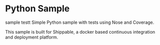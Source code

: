 Python Sample
=====================
sample testt
Simple Python sample with tests using Nose and Coverage.

This sample is built for Shippable, a docker based continuous integration and deployment platform.

